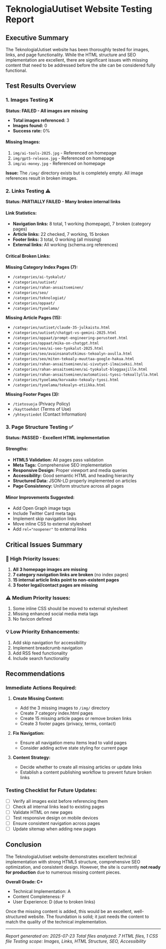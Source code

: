 # TeknologiaUutiset Website Testing Report

## Executive Summary

The TeknologiaUutiset website has been thoroughly tested for images, links, and page functionality. While the HTML structure and SEO implementation are excellent, there are significant issues with missing content that need to be addressed before the site can be considered fully functional.

## Test Results Overview

### 1. Images Testing ❌

**Status: FAILED - All images are missing**

- **Total images referenced:** 3
- **Images found:** 0
- **Success rate:** 0%

#### Missing Images:
1. `img/ai-tools-2025.jpg` - Referenced on homepage
2. `img/gpt5-release.jpg` - Referenced on homepage  
3. `img/ai-money.jpg` - Referenced on homepage

**Issue:** The `/img/` directory exists but is completely empty. All image references result in broken images.

### 2. Links Testing ⚠️

**Status: PARTIALLY FAILED - Many broken internal links**

#### Link Statistics:
- **Navigation links:** 8 total, 1 working (homepage), 7 broken (category pages)
- **Article links:** 22 checked, 7 working, 15 broken
- **Footer links:** 3 total, 0 working (all missing)
- **External links:** All working (schema.org references)

#### Critical Broken Links:

**Missing Category Index Pages (7):**
- `/categories/ai-tyokalut/`
- `/categories/uutiset/`
- `/categories/rahan-ansaitseminen/`
- `/categories/seo/`
- `/categories/teknologiat/`
- `/categories/oppaat/`
- `/categories/tyoelama/`

**Missing Article Pages (15):**
- `/categories/uutiset/claude-35-julkaistu.html`
- `/categories/uutiset/chatgpt-vs-gemini-2025.html`
- `/categories/oppaat/prompt-engineering-perusteet.html`
- `/categories/oppaat/mika-on-chatgpt.html`
- `/categories/seo/ai-seo-tyokalut-2025.html`
- `/categories/seo/avainsanatutkimus-tekoalyn-avulla.html`
- `/categories/seo/miten-tekoaly-muuttaa-google-hakua.html`
- `/categories/rahan-ansaitseminen/ai-sivutyot-ilmaiseksi.html`
- `/categories/rahan-ansaitseminen/ai-tyokalut-bloggaajille.html`
- `/categories/rahan-ansaitseminen/automatisoi-tyosi-tekoallylla.html`
- `/categories/tyoelama/korvaako-tekoaly-tyosi.html`
- `/categories/tyoelama/tekoalyn-etiikka.html`

**Missing Footer Pages (3):**
- `/tietosuoja` (Privacy Policy)
- `/kayttoehdot` (Terms of Use)
- `/yhteystiedot` (Contact Information)

### 3. Page Structure Testing ✅

**Status: PASSED - Excellent HTML implementation**

#### Strengths:
- **HTML5 Validation:** All pages pass validation
- **Meta Tags:** Comprehensive SEO implementation
- **Responsive Design:** Proper viewport and media queries
- **Accessibility:** Good semantic HTML and heading hierarchy
- **Structured Data:** JSON-LD properly implemented on articles
- **Page Consistency:** Uniform structure across all pages

#### Minor Improvements Suggested:
- Add Open Graph image tags
- Include Twitter Card meta tags
- Implement skip navigation links
- Move inline CSS to external stylesheet
- Add `rel="noopener"` to external links

## Critical Issues Summary

### 🚨 High Priority Issues:
1. **All 3 homepage images are missing**
2. **7 category navigation links are broken** (no index pages)
3. **15 internal article links point to non-existent pages**
4. **3 footer legal/contact pages are missing**

### ⚠️ Medium Priority Issues:
1. Some inline CSS should be moved to external stylesheet
2. Missing enhanced social media meta tags
3. No favicon defined

### 💡 Low Priority Enhancements:
1. Add skip navigation for accessibility
2. Implement breadcrumb navigation
3. Add RSS feed functionality
4. Include search functionality

## Recommendations

### Immediate Actions Required:

1. **Create Missing Content:**
   - Add the 3 missing images to `/img/` directory
   - Create 7 category index.html pages
   - Create 15 missing article pages or remove broken links
   - Create 3 footer pages (privacy, terms, contact)

2. **Fix Navigation:**
   - Ensure all navigation menu items lead to valid pages
   - Consider adding active state styling for current page

3. **Content Strategy:**
   - Decide whether to create all missing articles or update links
   - Establish a content publishing workflow to prevent future broken links

### Testing Checklist for Future Updates:

- [ ] Verify all images exist before referencing them
- [ ] Check all internal links lead to existing pages
- [ ] Validate HTML on new pages
- [ ] Test responsive design on mobile devices
- [ ] Ensure consistent navigation across pages
- [ ] Update sitemap when adding new pages

## Conclusion

The TeknologiaUutiset website demonstrates excellent technical implementation with strong HTML5 structure, comprehensive SEO optimization, and consistent design. However, the site is currently **not ready for production** due to numerous missing content pieces.

**Overall Grade: C+**
- Technical Implementation: A
- Content Completeness: F
- User Experience: D (due to broken links)

Once the missing content is added, this would be an excellent, well-structured website. The foundation is solid; it just needs the content to match the quality of the technical implementation.

---
*Report generated on: 2025-07-23*
*Total files analyzed: 7 HTML files, 1 CSS file*
*Testing scope: Images, Links, HTML Structure, SEO, Accessibility*